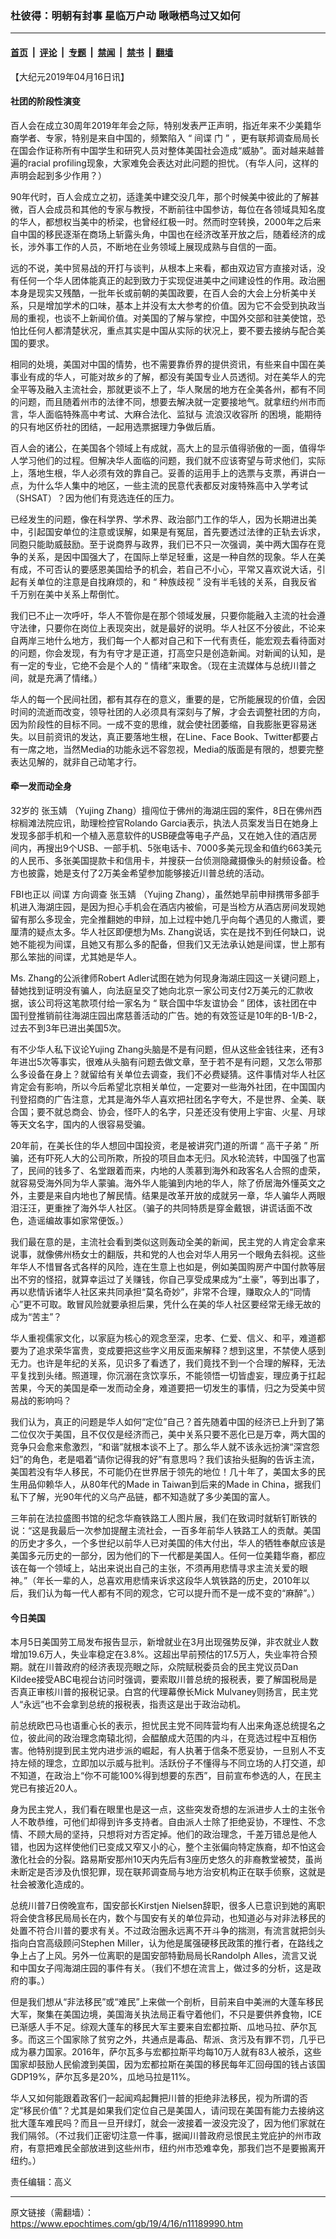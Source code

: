 ### 杜彼得：明朝有封事 星临万户动 啾啾栖鸟过又如何

---

#### [首页](../../../..?n11189990) &nbsp;|&nbsp; [评论](../../../../../epoch-comment?n11189990) &nbsp;|&nbsp; [专题](../../../../../epoch-special?n11189990) &nbsp;|&nbsp; [禁闻](../../../../../epoch-news?n11189990) &nbsp;|&nbsp; [禁书](../../../../../books?n11189990) &nbsp;|&nbsp; [翻墙](https://github.com/gfw-breaker/nogfw/blob/master/README.md?n11189990)


<div class="post_content" id="artbody" itemprop="articleBody">
 <!-- article content begin -->
 <p>
  【大纪元2019年04月16日讯】
 </p>
 <h4>
  社团的阶段性演变
 </h4>
 <p>
  百人会在成立30周年2019年年会之际，特别发表严正声明，指近年来不少美籍华裔学者、专家，特别是来自中国的，频繁陷入
  <span class="s1">
   “
  </span>
  <ok href="https://www.epochtimes.com/gb/tag/%E9%97%B4%E8%B0%8D.html">
   间谍
  </ok>
  门
  <span class="s1">
   ”
  </span>
  ，更有联邦调查局局长在国会作证称所有中国学生和研究人员对整体美国社会造成“威胁”。面对越来越普遍的racial profiling现象，大家难免会表达对此问题的担忧。（有华人问，这样的声明会起到多少作用？）
 </p>
 <p>
  90年代时，百人会成立之初，适逢美中建交没几年，那个时候美中彼此的了解甚微，百人会成员和其他的专家与教授，不断前往中国参访，每位在各领域具知名度的华人，都想权当美中的桥梁，也曾经红极一时。然而时空转换，2000年之后来自中国的移民逐渐在商场上斩露头角，中国也在经济改革开放之后，随着经济的成长，涉外事工作的人员，不断地在业务领域上展现成熟与自信的一面。
 </p>
 <p>
  远的不说，美中贸易战的开打与谈判，从根本上来看，都由双边官方直接对话，没有任何一个华人团体能真正的起到致力于实现促进美中之间建设性的作用。政治圈本身是现实又残酷，一批年长或前朝的美国政要，在百人会的大会上分析美中关系，只是增加学术的口味，基本上并没有太大参考的价值。因为它不会受到执政当局的重视，也谈不上新闻价值。对美国的了解与掌控，中国外交部和驻美使馆，恐怕比任何人都清楚状况，重点其实是中国从实际的状况上，要不要去接纳与配合美国的要求。
 </p>
 <p>
  相同的处境，美国对中国的情势，也不需要靠侨界的提供资讯，有些来自中国在美事业有成的华人，可能对故乡的了解，都没有美国专业人员透彻。对在美华人的完全平等及融入主流社会，那就更谈不上了，华人聚居的地方在全美各州，都有不同的问题，而且随着州市的法律不同，想要去解决就一定要接地气。就拿纽约州市而言，华人面临特殊高中考试、大麻合法化、监狱与
  <ok href="https://www.epochtimes.com/gb/tag/%E6%B5%81%E6%B5%AA%E6%B1%89%E6%94%B6%E5%AE%B9%E6%89%80.html">
   流浪汉收容所
  </ok>
  的困境，能期待的只有地区侨社的团结，一起用选票据理力争做后盾。
 </p>
 <p>
  百人会的诸公，在美国各个领域上有成就，高大上的显示值得骄傲的一面，值得华人学习他们的过程。但解决华人面临的问题，我们就不应该寄望与苛求他们，实际上，落地生根，华人必须有效的靠自己。妥善的运用手上的选票与支票，再讲白一点，为什么华人集中的地区，一些主流的民意代表都反对废特殊高中入学考试（SHSAT）？因为他们有竞选连任的压力。
 </p>
 <p>
  已经发生的问题，像在科学界、学术界、政治部门工作的华人，因为长期进出美中，引起国安单位的注意或误解，如果是有冤屈，首先要透过法律的正轨去诉求，同胞只能助威鼓励。至于说商界与政界，我们已不只一次强调，美中两大国存在竞争的关系，是因中国强大了，在国际上举足轻重，这是一种自然的现象。华人在美有成，不可否认的要感恩美国给予的机会，若自己不小心，平常又喜欢说大话，引起有关单位的注意是自找麻烦的，和
  <span class="s1">
   “
  </span>
  <ok href="https://www.epochtimes.com/gb/tag/%E7%A7%8D%E6%97%8F%E6%AD%A7%E8%A7%86.html">
   种族歧视
  </ok>
  <span class="s1">
   ”
  </span>
  没有半毛钱的关系，自我反省千万别在美中关系上帮倒忙。
 </p>
 <p>
  我们已不止一次呼吁，华人不管你是在那个领域发展，只要你能融入主流的社会遵守法律，只要你在岗位上表现突出，就是最好的说明。华人社区不分彼此，不论来自两岸三地什么地方，我们每一个人都对自己和下一代有责任，能宏观去看待面对的问题，你会发现，有为有守才是正道，打高空只是创造新闻。对新闻的认知，是有一定的专业，它绝不会是个人的
  <span class="s1">
   “
  </span>
  情绪”来取舍。（现在主流媒体与总统川普之间，就是充满了情绪。）
 </p>
 <p>
  华人的每一个民间社团，都有其存在的意义，重要的是，它所能展现的价值，会因时间的流逝而改变，领导社团的人必须具有深刻与了解，才会去调整社团的方向，因为阶段性的目标不同。一成不变的思维，就会使社团萎缩，自我膨胀更容易迷失。以目前资讯的发达，真正要落地生根，在Line、Face Book、Twitter都要占有一席之地，当然Media的功能永远不容忽视，Media的版面是有限的，想要完整表达见解的，就非自己动笔才行。
 </p>
 <h4>
  牵一发而动全身
 </h4>
 <p>
  32岁的
  <ok href="https://www.epochtimes.com/gb/tag/%E5%BC%A0%E7%8E%89%E5%A9%A7.html">
   张玉婧
  </ok>
  （Yujing Zhang）擅闯位于佛州的海湖庄园的案件，8日在佛州西棕榈滩法院应讯，助理检控官Rolando Garcia表示，执法人员案发当日在她身上发现多部手机和一个植入恶意软件的USB硬盘等电子产品，又在她入住的酒店房间内，再搜出9个USB、一部手机、5张电话卡、7000多美元现金和值约663美元的人民币、多张美国提款卡和信用卡，并搜获一台侦测隐藏摄像头的射频设备。检方也披露，她是支付了2万美金希望参加能够接近川普总统的活动。
 </p>
 <p>
  FBI也正以
  <ok href="https://www.epochtimes.com/gb/tag/%E9%97%B4%E8%B0%8D.html">
   间谍
  </ok>
  方向调查
  <ok href="https://www.epochtimes.com/gb/tag/%E5%BC%A0%E7%8E%89%E5%A9%A7.html">
   张玉婧
  </ok>
  （Yujing Zhang），虽然她早前申辩携带多部手机进入海湖庄园，是因为担心手机会在酒店内被偷，可是当检方从酒店房间发现她留有那么多现金，完全推翻她的申辩，加上过程中她几乎向每个遇见的人撒谎，要厘清的疑点太多。华人社区即便想为Ms. Zhang说话，实在是找不到任何缺口，说她不能视为间谍，且她又有那么多的配备，但我们又无法承认她是间谍，世上那有那么笨拙的间谍，尤其她是华人。
 </p>
 <p>
  Ms. Zhang的公派律师Robert Adler试图在她为何现身海湖庄园这一关键问题上，替她找到证明没有骗人，向法庭呈交了她向北京一家公司支付2万美元的汇款收据，该公司将这笔款项付给一家名为
  <span class="s1">
   “
  </span>
  联合国中华友谊协会
  <span class="s1">
   ”
  </span>
  团体，该社团在中国刊登推销前往海湖庄园出席慈善活动的广告。她的有效签证是10年的B-1/B-2，过去不到3年已进出美国5次。
 </p>
 <p>
  有不少华人私下议论Yujing Zhang头脑是不是有问题，但从这些金钱往来，还有3年进岀5次等事实，很难从头脑有问题去做文章，至于若不是有问题，又怎么带那么多设备在身上？就留给有关单位去调查，我们不必费疑猜。这件事情对华人社区肯定会有影响，所以今后希望北京相关单位，一定要对一些海外社团，在中国国内刊登招商的广告注意，尤其是海外华人喜欢把社团名字夸大，不是世界、全美、联合国；要不就总商会、协会，怪吓人的名字，只差还没有使用上宇宙、火星、月球等天文名字，国内的人很容易受骗。
 </p>
 <p>
  20年前，在美长住的华人想回中国投资，老是被讲究门道的所谓
  <span class="s1">
   “
  </span>
  高干子弟
  <span class="s1">
   ”
  </span>
  所骗，还有吓死人大的公司所欺，所投的项目血本无归。风水轮流转，中国强了也富了，民间的钱多了、名堂跟着而来，内地的人羡慕到海外和政客名人合照的虚荣，就容易受海外同为华人蒙骗。海外华人能骗到内地的华人，除了侨居海外懂英文之外，主要是来自内地也了解民情。结果是改革开放的成就另一章，华人骗华人两眼泪汪汪，更重挫了海外华人社区。（骗子的共同特质是穿金戴银，讲谎话面不改色，造谣编故事如家常便饭。）
 </p>
 <p>
  我们最在意的是，主流社会看到类似这则轰动全美的新闻，民主党的人肯定会拿来说事，就像佛州杨女士的翻版，共和党的人也会对华人用另一个眼角去斜视。这些年华人不惜冒各式各样的风险，连在生意上也如是，例如美国购房产中国付款等层出不穷的怪招，就算幸运过了关赚钱，你自己享受成果成为“土豪”，等到出事了，再以悲情诉诸华人社区来共同承担“莫名奇妙”，非常不合理，赚取众人的“同情心”更不可取。敢冒风险就要承担后果，凭什么在美的华人社区要经常无缘无故的成为“苦主”？
 </p>
 <p>
  华人重视儒家文化，以家庭为核心的观念至深，忠孝、仁爱、信义、和平，难道都要为了追求荣华富贵，变成要把这些字义用反面来解释？想到这里，不禁使人感到无力。也许是年纪的关系，见识多了看透了，我们竟找不到一个合理的解释，无法平复找到头绪。照道理，你沉溺在贪饮享乐，不能领悟一切皆虚妄，理应勇于扛起苦果，今天的美国是牵一发而动全身，难道要把一切发生的事情，归之为受美中贸易战的影响吗？
 </p>
 <p>
  我们认为，真正的问题是华人如何“定位”自己？首先随着中国的经济已上升到了第二位仅次于美国，且不仅仅是经济而己，美中关系只要不恶化已是万幸，两大国的竞争只会愈来愈激烈，“和谐”就根本谈不上了。那么华人就不该永远扮演“深宫怨妇”的角色，老是唱着“请你记得我的好”有意思吗？我们该抬头挺胸的告诉主流，美国若没有华人移民，不可能仍在世界居于领先的地位！几十年了，美国太多的民生用品仰赖华人，从80年代的Made in Taiwan到后来的Made in China，据我们私下了解，光90年代的义乌产品链，都不知造就了多少美国的富人。
 </p>
 <p>
  三年前在法拉盛图书馆的纪念华裔铁路工人图片展，我们在致词时就斩钉断铁的说：“这是我最后一次参加提醒主流社会，一百多年前华人铁路工人的贡献。美国的历史才多久，一个多世纪以前华人已对美国的伟大付出，华人的牺牲奉献应该是美国多元历史的一部分，因为他们的下一代都是美国人。任何一位美籍华裔，都应该在每一个领域上，站出来说出自己的主张，不须再用悲情寻求主流关爱的眼神。”（年长一辈的人，总喜欢用悲情来诉求这段华人筑铁路的历史，2010年以后，我们认为每一代人都有不同的观念，它可以提升而不是一成不变的“麻醉”。）
 </p>
 <h4>
  今日美国
 </h4>
 <p>
  本月5日美国劳工局发布报告显示，新增就业在3月出现强势反弹，非农就业人数增加19.6万人，失业率稳定在3.8%。这超出早前预估的17.5万人，失业率符合预期。就在川普政府的经济表现亮眼之际，众院赋税委员会的民主党议员Dan Kildee接受ABC电视台访问时强调，要索取川普总统的报税表，要了解国税局是否真正审核川普的报税记录。白宫的代理幕僚长Mick Mulvaney则扬言，民主党人“永远”也不会拿到总统的报税表，指责这是出于政治动机。
 </p>
 <p>
  前总统欧巴马也语重心长的表示，担忧民主党不同阵营均有人出来角逐总统提名之位，彼此间的政治理念南辕北彻，会醖酿成大范围的内斗，在竞选过程中互相伤害。他特别提到民主党内进步派的崛起，有人执著于信条不愿妥协，一旦别人不支持左倾的理念，立即加以示威与批判。活跃份子不懂得与不同立场的人打交道，却不知道，在政治上“你不可能100%得到想要的东西”，目前宣布参选的人，在民主党已有接近20人。
 </p>
 <p>
  身为民主党人，我们看在眼里也是这一点，这些突发奇想的左派进步人士的主张令人不敢恭维，可他们却得到许多支持者。自由派人士除了拒绝妥协，不理性、不念情、不顾大局的坚持，只想将对方否定掉。他们的政治理念，千差万错总是他人错，也因为这样使他们已变成又窄又小的心，整个主张偏向特定族裔，却不怕这会激化社会的分裂。路易斯安那州10天内先后有3座历史悠久的非裔教堂被焚，虽尚未断定是否涉及仇恨犯罪，现在联邦调查局与地方治安机构正在联手侦察，这就是社会被激化造成的。
 </p>
 <p>
  总统川普7日傍晚宣布，国安部长Kirstjen Nielsen辞职，很多人已意识到她的离职将会使含移民局局长在内，数个与国安有关的单位异动，也知道必与对非法移民的处置不符合川普的要求有关。不过政治圈永远离不开斗争的揣测，有流言就把剑头指向白宫高级顾问Stephen Miller，认为他是属强硬移民政策的推行者，在路线之争上占了上风。另外一位离职的是国安部特勤局局长Randolph Alles，流言又说和中国女子闯海湖庄园的事件有关。（我们不想在流言上，做过多的分析，这是政府的事。）
 </p>
 <p>
  但是我们想从“非法移民”或“难民”上来做一个剖析，目前来自中美洲的大蓬车移民大军，聚集在美国边境，美国海关执法局正看守着他们，不只是要供养食物，ICE已渐感人手不足。综观大蓬车的移民大军主要来自宏都拉斯、瓜地马拉、萨尔瓦多。而这三个国家除了贫穷之外，共通点是毒品、帮派、贪污及有罪不罚，几乎已成为暴力国家。2016年，萨尔瓦多与宏都拉斯平均每10万人就有83人被杀，这些国家却鼓励人民偷渡到美国，因为宏都拉斯在美国的移民每年汇回母国的钱占该国GDP19%，萨尔瓦多是20%，瓜地马拉是11%。
 </p>
 <p>
  华人又如何能跟着政客们一起闻鸡起舞把川普的拒绝非法移民，视为所谓的否定“移民价值”？尤其是如果我们定位自己是美国人，请问现在美国有能力去接纳这批大蓬车难民吗？而且一旦开绿灯，就会一波接着一波没完没了，因为他们家就在我们隔邻。（不过我们正密切注意一件事，据闻川普政府忌恨民主党庇护的州市政府，有意把难民全部放进到这些州市，纽约州市恐难幸免，那我们岂不是要搬离开纽约。）
 </p>
 <p>
  责任编辑：高义
 </p>
 <!-- article content end -->
 <div id="below_article_ad">
 </div>
</div>


---

原文链接（需翻墙）：https://www.epochtimes.com/gb/19/4/16/n11189990.htm